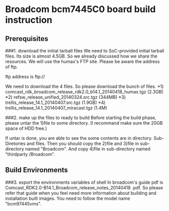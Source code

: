 Broadcom bcm7445C0 board build instruction
==========================================

Prerequisites
-------------

###1. download the initial tarball files
We need to SoC-provided initial tarball files. Its size is almost 4.5GB. So we
already discussed how we share the resources. We will use the humax's FTP site.
Please be aware the address of ftp.

ftp address is ftp://

We need to download the 4 files. So please download the bunch of files.
 *1) comcast_rdk_broadcom_release_rdk2.0_b14.1_20140418_humax.tgz (2.3GB)
 *2) refsw_release_unified_20140324.src.tgz (344MB)
 *3) trellis_release_14.1_20140407.src.tgz (1.9GB)
 *4) trellis_release_14.1_20140407_miracast.tgz (1.4M)
 
###2. make up the files to ready to build
Before starting the build phase, please untar the 1)file to some directory.
(I recommand make sure the 20GB space of HDD free.)

If untar is done, you are able to see the some contents are in directory. 
Sub-Diretories and files. Then you should copy the 2)file and 3)file in sub-
directory named "Broadcom". And copy 4)file in sub-directory named "thirdparty
/Broadcom".


Build Environments
------------------

###3. export the environments variables of shell
In broadcom's guide pdf is Comcast_RDK2.0-B14.1_Broadcom_release_notes_20140418
.pdf. So please refer that guide when you feel need more information about 
building and installation built images. You need to follow the model name 
"bcm97445vms".

